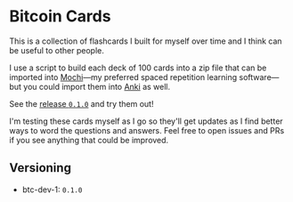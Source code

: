 # Bitcoin Cards
This is a collection of flashcards I built for myself over time and I think can be useful to other people.

I use a script to build each deck of 100 cards into a zip file that can be imported into [Mochi](https://mochi.cards/)—my preferred spaced repetition learning software—but you could import them into [Anki](https://apps.ankiweb.net/) as well.

See the [release `0.1.0`]() and try them out!

I'm testing these cards myself as I go so they'll get updates as I find better ways to word the questions and answers. Feel free to open issues and PRs if you see anything that could be improved.

## Versioning
- btc-dev-1: `0.1.0`

